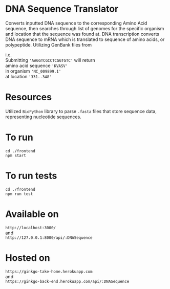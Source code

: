 # DNA Sequence Translator
Converts inputted DNA sequence to the corresponding Amino Acid sequence, then searches through list of genomes for the specific organism and location that the sequence was found at.
DNA transcription converts DNA sequence to mRNA which is translated to sequence of amino acids, or polypeptide.
Utilizing GenBank files from 

i.e. <br/>
Submitting ``'AAGGTCGCCTCGGTGTC'`` will return <br/> 
amino acid sequence ``'KVASV'`` <br/> 
in organism ``'NC_009899.1'`` <br/>
at location ``'331..348'``

# Resources
Utilized `BioPython` library to parse `.fasta` files that store sequence data, representing nucleotide sequences.

# To run
``cd ./frontend`` <br/>
``npm start``

# To run tests
``cd ./frontend`` <br/>
``npm run test``

# Available on
``http://localhost:3000/`` <br/> and <br/> ``http://127.0.0.1:8000/api/:DNASequence``

# Hosted on
``https://ginkgo-take-home.herokuapp.com`` 
    <br/> and <br/> 
``https://ginkgo-back-end.herokuapp.com/api/:DNASequence``
